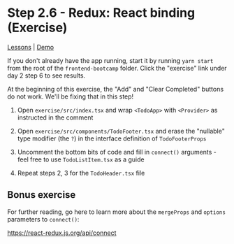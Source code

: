 # Step 2.6 - Redux: React binding (Exercise)

[Lessons](../..) | [Demo](../demo)

If you don't already have the app running, start it by running `yarn start` from the root of the `frontend-bootcamp` folder. Click the "exercise" link under day 2 step 6 to see results.

At the beginning of this exercise, the "Add" and "Clear Completed" buttons do not work. We'll be fixing that in this step!

1. Open `exercise/src/index.tsx` and wrap `<TodoApp>` with `<Provider>` as instructed in the comment

2. Open `exercise/src/components/TodoFooter.tsx` and erase the "nullable" type modifier (the `?`) in the interface definition of `TodoFooterProps`

3. Uncomment the bottom bits of code and fill in `connect()` arguments - feel free to use `TodoListItem.tsx` as a guide

4. Repeat steps 2, 3 for the `TodoHeader.tsx` file

## Bonus exercise

For further reading, go here to learn more about the `mergeProps` and `options` parameters to `connect()`:

https://react-redux.js.org/api/connect
